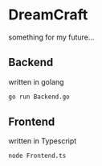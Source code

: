 # DreamCraft
something for my future...

## Backend

written in golang

```bash
go run Backend.go
```

## Frontend

written in Typescript

```bash
node Frontend.ts
```